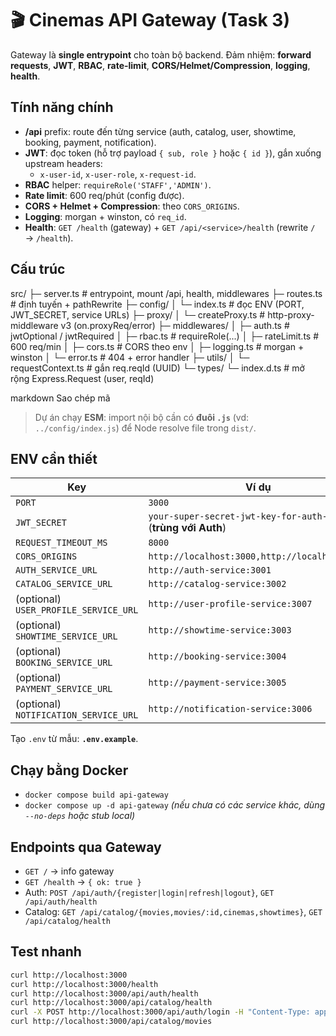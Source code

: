 # 🎬 Cinemas API Gateway (Task 3)

Gateway là **single entrypoint** cho toàn bộ backend. Đảm nhiệm: **forward requests**, **JWT**, **RBAC**, **rate-limit**, **CORS/Helmet/Compression**, **logging**, **health**.

## Tính năng chính

- **/api** prefix: route đến từng service (auth, catalog, user, showtime, booking, payment, notification).
- **JWT**: đọc token (hỗ trợ payload `{ sub, role }` hoặc `{ id }`), gắn xuống upstream headers:
  - `x-user-id`, `x-user-role`, `x-request-id`.
- **RBAC** helper: `requireRole('STAFF','ADMIN')`.
- **Rate limit**: 600 req/phút (config được).
- **CORS + Helmet + Compression**: theo `CORS_ORIGINS`.
- **Logging**: morgan + winston, có `req_id`.
- **Health**: `GET /health` (gateway) + `GET /api/<service>/health` (rewrite `/` → `/health`).

## Cấu trúc

src/
├─ server.ts # entrypoint, mount /api, health, middlewares
├─ routes.ts # định tuyến + pathRewrite
├─ config/
│ └─ index.ts # đọc ENV (PORT, JWT_SECRET, service URLs)
├─ proxy/
│ └─ createProxy.ts # http-proxy-middleware v3 (on.proxyReq/error)
├─ middlewares/
│ ├─ auth.ts # jwtOptional / jwtRequired
│ ├─ rbac.ts # requireRole(...)
│ ├─ rateLimit.ts # 600 req/min
│ ├─ cors.ts # CORS theo env
│ ├─ logging.ts # morgan + winston
│ └─ error.ts # 404 + error handler
├─ utils/
│ └─ requestContext.ts # gắn req.reqId (UUID)
└─ types/
└─ index.d.ts # mở rộng Express.Request (user, reqId)

markdown
Sao chép mã

> Dự án chạy **ESM**: import nội bộ cần có **đuôi `.js`** (vd: `../config/index.js`) để Node resolve file trong `dist/`.

## ENV cần thiết

| Key                                   | Ví dụ                                                             |
| ------------------------------------- | ----------------------------------------------------------------- |
| `PORT`                                | `3000`                                                            |
| `JWT_SECRET`                          | `your-super-secret-jwt-key-for-auth-service` (**trùng với Auth**) |
| `REQUEST_TIMEOUT_MS`                  | `8000`                                                            |
| `CORS_ORIGINS`                        | `http://localhost:3000,http://localhost:5173`                     |
| `AUTH_SERVICE_URL`                    | `http://auth-service:3001`                                        |
| `CATALOG_SERVICE_URL`                 | `http://catalog-service:3002`                                     |
| (optional) `USER_PROFILE_SERVICE_URL` | `http://user-profile-service:3007`                                |
| (optional) `SHOWTIME_SERVICE_URL`     | `http://showtime-service:3003`                                    |
| (optional) `BOOKING_SERVICE_URL`      | `http://booking-service:3004`                                     |
| (optional) `PAYMENT_SERVICE_URL`      | `http://payment-service:3005`                                     |
| (optional) `NOTIFICATION_SERVICE_URL` | `http://notification-service:3006`                                |

Tạo `.env` từ mẫu: **`.env.example`**.

## Chạy bằng Docker

- `docker compose build api-gateway`
- `docker compose up -d api-gateway` _(nếu chưa có các service khác, dùng `--no-deps` hoặc stub local)_

## Endpoints qua Gateway

- `GET /` → info gateway
- `GET /health` → `{ ok: true }`
- Auth: `POST /api/auth/{register|login|refresh|logout}`, `GET /api/auth/health`
- Catalog: `GET /api/catalog/{movies,movies/:id,cinemas,showtimes}`, `GET /api/catalog/health`

## Test nhanh

```bash
curl http://localhost:3000
curl http://localhost:3000/health
curl http://localhost:3000/api/auth/health
curl http://localhost:3000/api/catalog/health
curl -X POST http://localhost:3000/api/auth/login -H "Content-Type: application/json" -d "{}"
curl http://localhost:3000/api/catalog/movies
```
